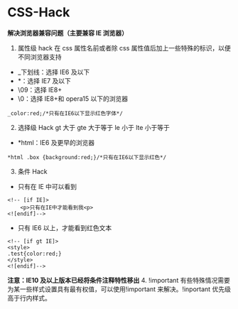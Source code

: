 # CSS-Hack

**解决浏览器兼容问题（主要兼容 IE 浏览器）**

1. 属性级 hack
   在 css 属性名前或者除 css 属性值后加上一些特殊的标识，以便不同浏览器支持

- \_下划线：选择 IE6 及以下
- \*：选择 IE7 及以下
- \09：选择 IE8+
- \0：选择 IE8+和 opera15 以下的浏览器

```
_color:red;/*只有在IE6以下显示红色字体*/
```

2. 选择级 Hack
   gt 大于
   gte 大于等于
   le 小于
   lte 小于等于

- \*html：IE6 及更早的浏览器

```
*html .box {background:red;}/*只有在IE6以下显示红色*/
```

3. 条件 Hack

- 只有在 IE 中可以看到

```
<!-- [if IE]>
    <p>只有在IE中才能看到我<p>
<![endif]-->
```

- 只有 IE6 以上，才能看到红色文本

```
<!-- [if gt IE]>
<style>
.test{color:red;}
</style>
<![endif]-->
```

**注意：IE10 及以上版本已经将条件注释特性移出** 4. !important
有些特殊情况需要为某一些样式设置具有最有权值，可以使用!important 来解决。!inportant 优先级高于行内样式。
